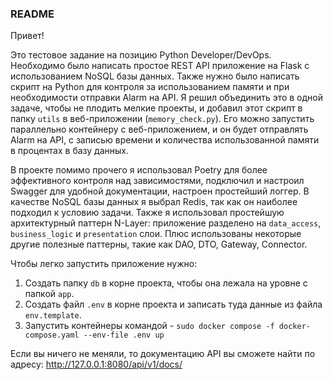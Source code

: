 ### README

Привет!

Это тестовое задание на позицию Python Developer/DevOps. Необходимо было
написать простое REST API приложение на Flask с использованием NoSQL базы
данных. Также нужно было написать скрипт на Python для контроля за
использованием памяти и при необходимости отправки Alarm на API.
Я решил объединить это в одной задаче, чтобы не плодить мелкие проекты,
и добавил этот скрипт в папку `utils` в веб-приложении (`memory_check.py`).
Его можно запустить параллельно контейнеру с веб-приложением, и он будет
отправлять Alarm на API, с записью времени и количества использованной памяти
в процентах в базу данных.

В проекте помимо прочего я использовал Poetry для более эффективного контроля
над зависимостями, подключил и настроил Swagger для удобной документации,
настроен простейший логгер. В качестве NoSQL базы данных я выбрал Redis,
так как он наиболее подходил к условию задачи. Также я использовал простейшую
архитектурный паттерн N-Layer: приложение разделено на `data_access`,
`business_logic` и `presentation` слои. Плюс использованы некоторые другие
полезные паттерны, такие как DAO, DTO, Gateway, Connector.

Чтобы легко запустить приложение нужно:
1. Создать папку `db` в корне проекта, чтобы она лежала на уровне с
   папкой `app`.
2. Создать файл `.env` в корне проекта и записать туда данные из файла
   `env.template`.
3. Запустить контейнеры командой - 
   `sudo docker compose -f docker-compose.yaml --env-file .env up`

Если вы ничего не меняли, то документацию API вы сможете найти по адресу:
http://127.0.0.1:8080/api/v1/docs/
